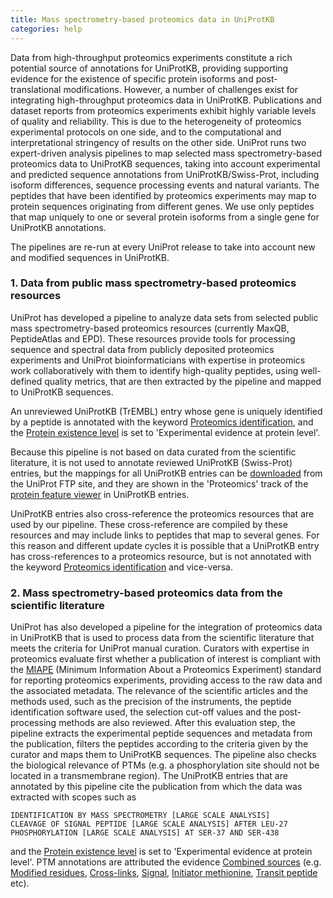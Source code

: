 ```yaml
---
title: Mass spectrometry-based proteomics data in UniProtKB
categories: help
---
```


Data from high-throughput proteomics experiments constitute a rich potential source of annotations for UniProtKB, providing supporting evidence for the existence of specific protein isoforms and post-translational modifications. However, a number of challenges exist for integrating high-throughput proteomics data in UniProtKB. Publications and dataset reports from proteomics experiments exhibit highly variable levels of quality and reliability. This is due to the heterogeneity of proteomics experimental protocols on one side, and to the computational and interpretational stringency of results on the other side. UniProt runs two expert-driven analysis pipelines to map selected mass spectrometry-based proteomics data to UniProtKB sequences, taking into account experimental and predicted sequence annotations from UniProtKB/Swiss-Prot, including isoform differences, sequence processing events and natural variants. The peptides that have been identified by proteomics experiments may map to protein sequences originating from different genes. We use only peptides that map uniquely to one or several protein isoforms from a single gene for UniProtKB annotations.

The pipelines are re-run at every UniProt release to take into account new and modified sequences in UniProtKB.

### 1\. Data from public mass spectrometry-based proteomics resources

UniProt has developed a pipeline to analyze data sets from selected public mass spectrometry-based proteomics resources (currently MaxQB, PeptideAtlas and EPD). These resources provide tools for processing sequence and spectral data from publicly deposited proteomics experiments and UniProt bioinformaticians with expertise in proteomics work collaboratively with them to identify high-quality peptides, using well-defined quality metrics, that are then extracted by the pipeline and mapped to UniProtKB sequences.

An unreviewed UniProtKB (TrEMBL) entry whose gene is uniquely identified by a peptide is annotated with the keyword [Proteomics identification](http://www.uniprot.org/keywords/KW%2D1267), and the [Protein existence level](http://www.uniprot.org/help/protein%5Fexistence) is set to 'Experimental evidence at protein level'.

Because this pipeline is not based on data curated from the scientific literature, it is not used to annotate reviewed UniProtKB (Swiss-Prot) entries, but the mappings for all UniProtKB entries can be [downloaded](ftp://ftp.uniprot.org/pub/databases/uniprot/current%5Frelease/knowledgebase/proteomics%5Fmapping/) from the UniProt FTP site, and they are shown in the 'Proteomics' track of the [protein feature viewer](https://insideuniprot.blogspot.ch/2016/05/) in UniProtKB entries.

UniProtKB entries also cross-reference the proteomics resources that are used by our pipeline. These cross-reference are compiled by these resources and may include links to peptides that map to several genes. For this reason and different update cycles it is possible that a UniProtKB entry has cross-references to a proteomics resource, but is not annotated with the keyword [Proteomics identification](http://www.uniprot.org/keywords/KW%2D1267) and vice-versa.

### 2\. Mass spectrometry-based proteomics data from the scientific literature

UniProt has also developed a pipeline for the integration of proteomics data in UniProtKB that is used to process data from the scientific literature that meets the criteria for UniProt manual curation. Curators with expertise in proteomics evaluate first whether a publication of interest is compliant with the [MIAPE](http://www.psidev.info/node/91) (Minimum Information About a Proteomics Experiment) standard for reporting proteomics experiments, providing access to the raw data and the associated metadata. The relevance of the scientific articles and the methods used, such as the precision of the instruments, the peptide identification software used, the selection cut-off values and the post-processing methods are also reviewed. After this evaluation step, the pipeline extracts the experimental peptide sequences and metadata from the publication, filters the peptides according to the criteria given by the curator and maps them to UniProtKB sequences. The pipeline also checks the biological relevance of PTMs (e.g. a phosphorylation site should not be located in a transmembrane region). The UniProtKB entries that are annotated by this pipeline cite the publication from which the data was extracted with scopes such as

```
IDENTIFICATION BY MASS SPECTROMETRY [LARGE SCALE ANALYSIS]
CLEAVAGE OF SIGNAL PEPTIDE [LARGE SCALE ANALYSIS] AFTER LEU-27
PHOSPHORYLATION [LARGE SCALE ANALYSIS] AT SER-37 AND SER-438

```

and the [Protein existence level](http://www.uniprot.org/help/protein%5Fexistence) is set to 'Experimental evidence at protein level'. PTM annotations are attributed the evidence [Combined sources](http://www.uniprot.org/help/evidences#ECO:0000244) (e.g. [Modified residues](http://www.uniprot.org/uniprot/?query=annotation%3A%28type%3Amod%5Fres+evidence%3AECO%5F0000244%29), [Cross-links](http://www.uniprot.org/uniprot/?query=annotation%3A%28type%3Acrosslnk+evidence%3AECO%5F0000244%29), [Signal](http://www.uniprot.org/uniprot/?query=annotation%3A%28type%3Asignal+evidence%3AECO%5F0000244%29), [Initiator methionine](http://www.uniprot.org/uniprot/?query=annotation%3A%28type%3Ainit%5Fmet+evidence%3AECO%5F0000244%29), [Transit peptide](http://www.uniprot.org/uniprot/?query=annotation%3A%28type%3Atransit+evidence%3AECO%5F0000244%29) etc).